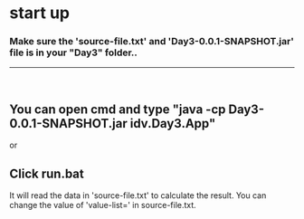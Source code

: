 # start up


<h3>Make sure the 'source-file.txt' and 'Day3-0.0.1-SNAPSHOT.jar' file is in your "Day3" folder..</h3>
<hr>

<br>

You can open cmd and type "java -cp Day3-0.0.1-SNAPSHOT.jar idv.Day3.App"
--
or

Click run.bat
--

It will read the data in 'source-file.txt' to calculate the result.
You can change the value of 'value-list=' in source-file.txt.
